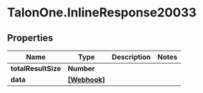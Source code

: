 # TalonOne.InlineResponse20033

## Properties

Name | Type | Description | Notes
------------ | ------------- | ------------- | -------------
**totalResultSize** | **Number** |  | 
**data** | [**[Webhook]**](Webhook.md) |  | 


